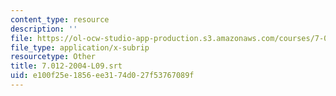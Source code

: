 ```yaml
---
content_type: resource
description: ''
file: https://ol-ocw-studio-app-production.s3.amazonaws.com/courses/7-01sc-fundamentals-of-biology-fall-2011/e100f25e1856ee3174d027f53767089f_7.012-2004-L09.srt
file_type: application/x-subrip
resourcetype: Other
title: 7.012-2004-L09.srt
uid: e100f25e-1856-ee31-74d0-27f53767089f
---
```


